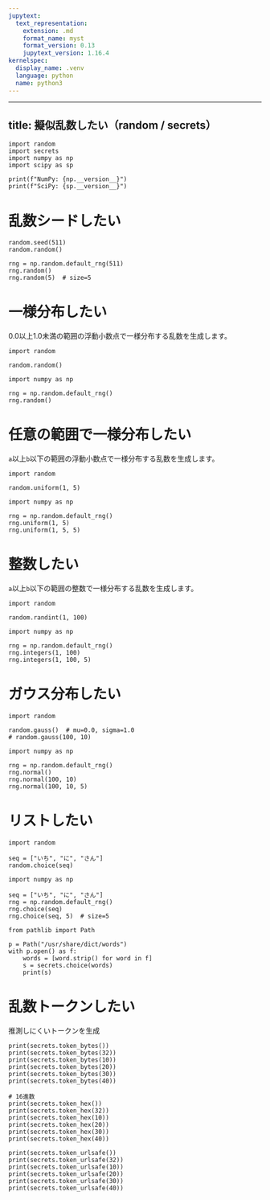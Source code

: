```yaml
---
jupytext:
  text_representation:
    extension: .md
    format_name: myst
    format_version: 0.13
    jupytext_version: 1.16.4
kernelspec:
  display_name: .venv
  language: python
  name: python3
---
```


---
title: 擬似乱数したい（random / secrets）
---

```{code-cell} ipython3
import random
import secrets
import numpy as np
import scipy as sp

print(f"NumPy: {np.__version__}")
print(f"SciPy: {sp.__version__}")
```

# 乱数シードしたい

```{code-cell} ipython3
random.seed(511)
random.random()
```

```{code-cell} ipython3
rng = np.random.default_rng(511)
rng.random()
rng.random(5)  # size=5
```

# 一様分布したい

0.0以上1.0未満の範囲の浮動小数点で一様分布する乱数を生成します。

```{code-cell} ipython3
import random

random.random()
```

```{code-cell} ipython3
import numpy as np

rng = np.random.default_rng()
rng.random()
```

# 任意の範囲で一様分布したい

`a`以上`b`以下の範囲の浮動小数点で一様分布する乱数を生成します。

```{code-cell} ipython3
import random

random.uniform(1, 5)
```

```{code-cell} ipython3
import numpy as np

rng = np.random.default_rng()
rng.uniform(1, 5)
rng.uniform(1, 5, 5)
```

# 整数したい

`a`以上`b`以下の範囲の整数で一様分布する乱数を生成します。

```{code-cell} ipython3
import random

random.randint(1, 100)
```

```{code-cell} ipython3
import numpy as np

rng = np.random.default_rng()
rng.integers(1, 100)
rng.integers(1, 100, 5)
```

# ガウス分布したい

```{code-cell} ipython3
import random

random.gauss()  # mu=0.0, sigma=1.0
# random.gauss(100, 10)
```

```{code-cell} ipython3
import numpy as np

rng = np.random.default_rng()
rng.normal()
rng.normal(100, 10)
rng.normal(100, 10, 5)
```

# リストしたい

```{code-cell} ipython3
import random

seq = ["いち", "に", "さん"]
random.choice(seq)
```

```{code-cell} ipython3
import numpy as np

seq = ["いち", "に", "さん"]
rng = np.random.default_rng()
rng.choice(seq)
rng.choice(seq, 5)  # size=5
```

```{code-cell} ipython3
from pathlib import Path

p = Path("/usr/share/dict/words")
with p.open() as f:
    words = [word.strip() for word in f]
    s = secrets.choice(words)
    print(s)
```

# 乱数トークンしたい

推測しにくいトークンを生成

```{code-cell} ipython3
print(secrets.token_bytes())
print(secrets.token_bytes(32))
print(secrets.token_bytes(10))
print(secrets.token_bytes(20))
print(secrets.token_bytes(30))
print(secrets.token_bytes(40))
```

```{code-cell} ipython3
# 16進数
print(secrets.token_hex())
print(secrets.token_hex(32))
print(secrets.token_hex(10))
print(secrets.token_hex(20))
print(secrets.token_hex(30))
print(secrets.token_hex(40))
```

```{code-cell} ipython3
print(secrets.token_urlsafe())
print(secrets.token_urlsafe(32))
print(secrets.token_urlsafe(10))
print(secrets.token_urlsafe(20))
print(secrets.token_urlsafe(30))
print(secrets.token_urlsafe(40))
```

```{code-cell} ipython3

```
